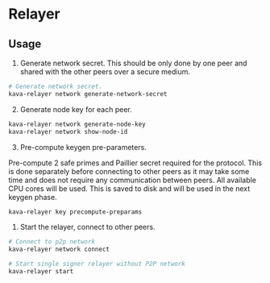 # Relayer

## Usage

1. Generate network secret. This should be only done by one peer and shared with
   the other peers over a secure medium.

```bash
# Generate network secret.
kava-relayer network generate-network-secret
```

2. Generate node key for each peer.

```bash
kava-relayer network generate-node-key
kava-relayer network show-node-id
```

3. Pre-compute keygen pre-parameters.

Pre-compute 2 safe primes and Paillier secret required for the protocol. This is
done separately before connecting to other peers as it may take some time and
does not require any communication between peers. All available CPU cores will
be used. This is saved to disk and will be used in the next keygen phase.

```bash
kava-relayer key precompute-preparams
```

1. Start the relayer, connect to other peers.

```bash
# Connect to p2p network
kava-relayer network connect

# Start single signer relayer without P2P network
kava-relayer start 
```
